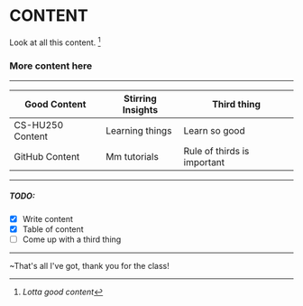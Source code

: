 # **CONTENT**

Look at all this content. [^1]


[^1]: *Lotta good content*


### More content here
---

| Good Content | Stirring Insights | Third thing |
| ------------| ------------- | --------------- |
| CS-HU250 Content | Learning things | Learn so good |
| GitHub Content | Mm tutorials | Rule of thirds is important |

---

##### TODO:

- [x] Write content
- [x] Table of content
- [ ] Come up with a third thing

---

~That's all I've got, thank you for the class!
